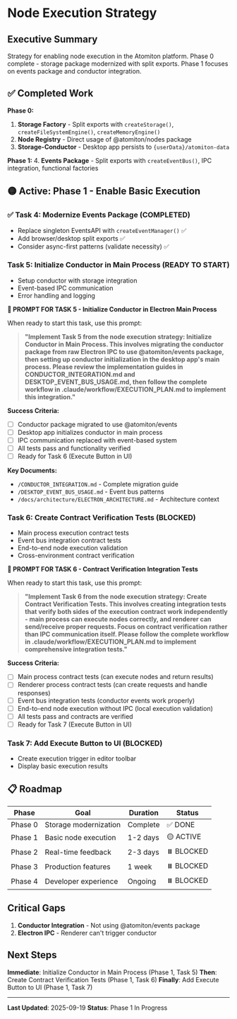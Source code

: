 # Node Execution Strategy

## Executive Summary

Strategy for enabling node execution in the Atomiton platform. Phase 0
complete - storage package modernized with split exports. Phase 1 focuses on
events package and conductor integration.

## ✅ Completed Work

**Phase 0:**

1. **Storage Factory** - Split exports with `createStorage()`,
   `createFileSystemEngine()`, `createMemoryEngine()`
2. **Node Registry** - Direct usage of @atomiton/nodes package
3. **Storage-Conductor** - Desktop app persists to `{userData}/atomiton-data`

**Phase 1:** 4. **Events Package** - Split exports with `createEventBus()`, IPC
integration, functional factories

## 🟡 Active: Phase 1 - Enable Basic Execution

### ✅ Task 4: Modernize Events Package (COMPLETED)

- Replace singleton EventsAPI with `createEventManager()` ✅
- Add browser/desktop split exports ✅
- Consider async-first patterns (validate necessity) ✅

### Task 5: Initialize Conductor in Main Process (READY TO START)

- Setup conductor with storage integration
- Event-based IPC communication
- Error handling and logging

**🚀 PROMPT FOR TASK 5 - Initialize Conductor in Electron Main Process**

When ready to start this task, use this prompt:

> **"Implement Task 5 from the node execution strategy: Initialize Conductor in
> Main Process. This involves migrating the conductor package from raw Electron
> IPC to use @atomiton/events package, then setting up conductor initialization
> in the desktop app's main process. Please review the implementation guides in
> CONDUCTOR_INTEGRATION.md and DESKTOP_EVENT_BUS_USAGE.md, then follow the
> complete workflow in .claude/workflow/EXECUTION_PLAN.md to implement this
> integration."**

**Success Criteria:**

- [ ] Conductor package migrated to use @atomiton/events
- [ ] Desktop app initializes conductor in main process
- [ ] IPC communication replaced with event-based system
- [ ] All tests pass and functionality verified
- [ ] Ready for Task 6 (Execute Button in UI)

**Key Documents:**

- `/CONDUCTOR_INTEGRATION.md` - Complete migration guide
- `/DESKTOP_EVENT_BUS_USAGE.md` - Event bus patterns
- `/docs/architecture/ELECTRON_ARCHITECTURE.md` - Architecture context

### Task 6: Create Contract Verification Tests (BLOCKED)

- Main process execution contract tests
- Event bus integration contract tests
- End-to-end node execution validation
- Cross-environment contract verification

**🚀 PROMPT FOR TASK 6 - Contract Verification Integration Tests**

When ready to start this task, use this prompt:

> **"Implement Task 6 from the node execution strategy: Create Contract
> Verification Tests. This involves creating integration tests that verify both
> sides of the execution contract work independently - main process can execute
> nodes correctly, and renderer can send/receive proper requests. Focus on
> contract verification rather than IPC communication itself. Please follow the
> complete workflow in .claude/workflow/EXECUTION_PLAN.md to implement
> comprehensive integration tests."**

**Success Criteria:**

- [ ] Main process contract tests (can execute nodes and return results)
- [ ] Renderer process contract tests (can create requests and handle responses)
- [ ] Event bus integration tests (conductor events work properly)
- [ ] End-to-end node execution without IPC (local execution validation)
- [ ] All tests pass and contracts are verified
- [ ] Ready for Task 7 (Execute Button in UI)

### Task 7: Add Execute Button to UI (BLOCKED)

- Create execution trigger in editor toolbar
- Display basic execution results

## 📋 Roadmap

| Phase   | Goal                  | Duration | Status     |
| ------- | --------------------- | -------- | ---------- |
| Phase 0 | Storage modernization | Complete | ✅ DONE    |
| Phase 1 | Basic node execution  | 1-2 days | 🟡 ACTIVE  |
| Phase 2 | Real-time feedback    | 2-3 days | ⏸️ BLOCKED |
| Phase 3 | Production features   | 1 week   | ⏸️ BLOCKED |
| Phase 4 | Developer experience  | Ongoing  | ⏸️ BLOCKED |

## Critical Gaps

1. **Conductor Integration** - Not using @atomiton/events package
2. **Electron IPC** - Renderer can't trigger conductor

## Next Steps

**Immediate**: Initialize Conductor in Main Process (Phase 1, Task 5) **Then**:
Create Contract Verification Tests (Phase 1, Task 6) **Finally**: Add Execute
Button to UI (Phase 1, Task 7)

---

**Last Updated**: 2025-09-19 **Status**: Phase 1 In Progress
